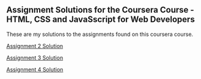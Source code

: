 
## Assignment Solutions for the Coursera Course - HTML, CSS and JavaSscript for Web Developers

These are my solutions to the assignments found on this coursera course.

[Assignment 2 Solution](https://jpjoe99.github.io/assignment-2-solution/)

[Assignment 3 Solution](https://jpjoe99.github.io/assignment-3-solution/)

[Assignment 4 Solution](https://jpjoe99.github.io/assignment-4-solution/)
